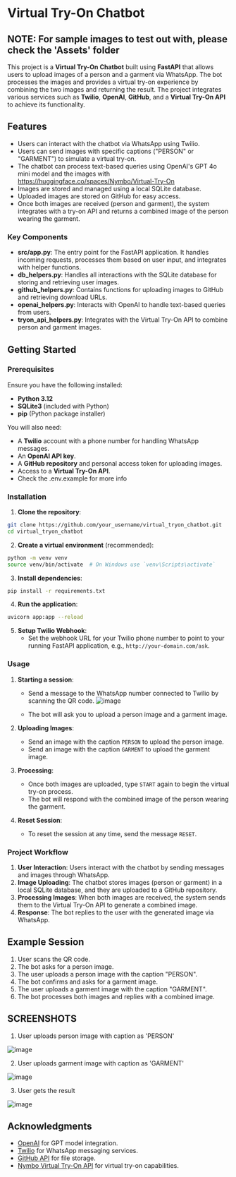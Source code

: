 # Virtual Try-On Chatbot

## NOTE: For sample images to test out with, please check the 'Assets' folder

This project is a **Virtual Try-On Chatbot** built using **FastAPI** that allows users to upload images of a person and a garment via WhatsApp. The bot processes the images and provides a virtual try-on experience by combining the two images and returning the result. The project integrates various services such as **Twilio**, **OpenAI**, **GitHub**, and a **Virtual Try-On API** to achieve its functionality.

## Features

- Users can interact with the chatbot via WhatsApp using Twilio.
- Users can send images with specific captions ("PERSON" or "GARMENT") to simulate a virtual try-on.
- The chatbot can process text-based queries using OpenAI's GPT 4o mini model and the images with https://huggingface.co/spaces/Nymbo/Virtual-Try-On
- Images are stored and managed using a local SQLite database.
- Uploaded images are stored on GitHub for easy access.
- Once both images are received (person and garment), the system integrates with a try-on API and returns a combined image of the person wearing the garment.

### Key Components

- **src/app.py**: The entry point for the FastAPI application. It handles incoming requests, processes them based on user input, and integrates with helper functions.
- **db_helpers.py**: Handles all interactions with the SQLite database for storing and retrieving user images.
- **github_helpers.py**: Contains functions for uploading images to GitHub and retrieving download URLs.
- **openai_helpers.py**: Interacts with OpenAI to handle text-based queries from users.
- **tryon_api_helpers.py**: Integrates with the Virtual Try-On API to combine person and garment images.

## Getting Started

### Prerequisites

Ensure you have the following installed:

- **Python 3.12**
- **SQLite3** (included with Python)
- **pip** (Python package installer)

You will also need:

- A **Twilio** account with a phone number for handling WhatsApp messages.
- An **OpenAI API key**.
- A **GitHub repository** and personal access token for uploading images.
- Access to a **Virtual Try-On API**.
- Check the .env.example for more info 

### Installation

1. **Clone the repository**:

```bash
git clone https://github.com/your_username/virtual_tryon_chatbot.git
cd virtual_tryon_chatbot
```

2. **Create a virtual environment** (recommended):

```bash
python -m venv venv
source venv/bin/activate  # On Windows use `venv\Scripts\activate`
```

3. **Install dependencies**:

```bash
pip install -r requirements.txt
```

4. **Run the application**:

```bash
uvicorn app:app --reload
```

5. **Setup Twilio Webhook**:
   - Set the webhook URL for your Twilio phone number to point to your running FastAPI application, e.g., `http://your-domain.com/ask`.

### Usage

1. **Starting a session**:
   - Send a message to the WhatsApp number connected to Twilio by scanning the QR code.
     ![image](https://github.com/user-attachments/assets/d23e3957-1bbd-494f-b6cf-14aae3cb2c07)

   - The bot will ask you to upload a person image and a garment image.

2. **Uploading Images**:
   - Send an image with the caption `PERSON` to upload the person image.
   - Send an image with the caption `GARMENT` to upload the garment image.

3. **Processing**:
   - Once both images are uploaded, type `START` again to begin the virtual try-on process.
   - The bot will respond with the combined image of the person wearing the garment.

4. **Reset Session**:
   - To reset the session at any time, send the message `RESET`.

### Project Workflow

1. **User Interaction**: Users interact with the chatbot by sending messages and images through WhatsApp.
2. **Image Uploading**: The chatbot stores images (person or garment) in a local SQLite database, and they are uploaded to a GitHub repository.
3. **Processing Images**: When both images are received, the system sends them to the Virtual Try-On API to generate a combined image.
4. **Response**: The bot replies to the user with the generated image via WhatsApp.

## Example Session

1. User scans the QR code.
2. The bot asks for a person image.
3. The user uploads a person image with the caption "PERSON".
4. The bot confirms and asks for a garment image.
5. The user uploads a garment image with the caption "GARMENT".
6. The bot processes both images and replies with a combined image.

## SCREENSHOTS

1. User uploads person image with caption as 'PERSON'

![image](https://github.com/user-attachments/assets/8b4fbc19-cf60-4405-91b7-23e7344e5399)

2. User uploads garment image with caption as 'GARMENT'

![image](https://github.com/user-attachments/assets/b1f56095-fb70-4abf-ace0-f2b8e2dc7600)

3. User gets the result

![image](https://github.com/user-attachments/assets/b3375e68-8182-42e7-aab7-a71ce8e3604c)




## Acknowledgments

- [OpenAI](https://openai.com/) for GPT model integration.
- [Twilio](https://www.twilio.com/) for WhatsApp messaging services.
- [GitHub API](https://docs.github.com/en/rest) for file storage.
- [Nymbo Virtual Try-On API](https://nymbo.tryonapi.com/) for virtual try-on capabilities.

